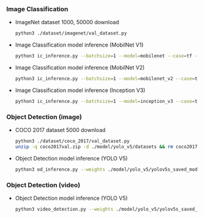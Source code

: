 ### Image Classification

- ImageNet dataset 1000, 50000 download
    
    ```bash
    python3 ./dataset/imagenet/val_dataset.py
    ```
    
- Image Classification model inference (MobilNet V1)
    
    ```bash
    python3 ic_inference.py --batchsize=1 --model=mobilenet --case=tf --quantization=FP32 --engines=1 --img_size=224
    ```
    
- Image Classification model inference (MobilNet V2)
    
    ```bash
    python3 ic_inference.py --batchsize=1 --model=mobilenet_v2 --case=tf --quantization=FP32 --engines=1 --img_size=224
    ```
    
- Image Classification model inference (Inception V3)
    
    ```bash
    python3 ic_inference.py --batchsize=1 --model=inception_v3 --case=tf --quantization=FP32 --engines=1 --img_size=299
    ```

### Object Detection (image)

- COCO 2017 dataset 5000 download
    
    ```bash
    python3 ./dataset/coco_2017/val_dataset.py
    unzip -q coco2017val.zip -d ./model/yolo_v5/datasets && rm coco2017val.zip
    ```

- Object Detection model inference (YOLO V5)

    ```bash
    python3 od_inference.py --weights ./model/yolo_v5/yolov5s_saved_model --data ./model/yolo_v5/coco.yaml --img 640 --iou 0.5 --half --task val
    ```
    
### Object Detection (video)

- Object Detection model inference (YOLO V5)

    ```bash
    python3 video_detection.py --weights ./model/yolo_v5/yolov5s_saved_model --source ./dataset/video/road.mp4 --data ./model/yolo_v5/coco.yaml
    ```
